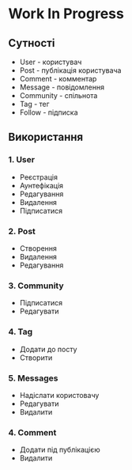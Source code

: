 # Work In Progress

## Сутності
- User - користувач
- Post - публікація користувача
- Comment - комментар
- Message - повідомлення
- Community - спільнота
- Tag - тег
- Follow - підписка  

## Використання

### 1. User
- Реєстрація
- Аунтефікація
- Редагування
- Видалення
- Підписатися

### 2. Post
- Створення
- Видалення
- Редагування

### 3. Community
- Підписатися
- Редагувати

### 4. Tag
- Додати до посту
- Створити

### 5. Messages
- Надіслати користовачу
- Редагувати
- Видалити

### 4. Comment
- Додати під публікацією
- Видалити
